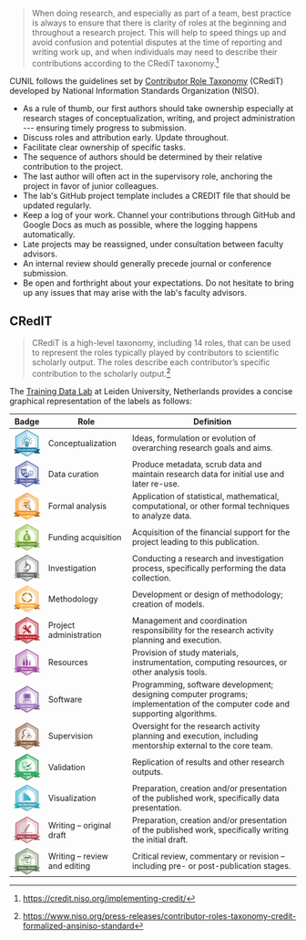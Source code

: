 > When doing research, and especially as part of a team, best practice is always to ensure that
there is clarity of roles at the beginning and throughout a research project. This will help to
speed things up and avoid confusion and potential disputes at the time of reporting and writing
work up, and when individuals may need to describe their contributions according to the CRediT
taxonomy.[^1]

[^1]: https://credit.niso.org/implementing-credit/

CUNIL follows the guidelines set by [Contributor Role Taxonomy][001] (CRediT) developed by
National Information Standards Organization (NISO).

- As a rule of thumb, our first authors should take ownership especially at research stages
of conceptualization, writing, and project administration --- ensuring timely progress to
submission.
- Discuss roles and attribution early. Update throughout.
- Facilitate clear ownership of specific tasks.
- The sequence of authors should be determined by their relative contribution to the
project.
- The last author will often act in the supervisory role, anchoring the project in favor of
junior colleagues.
- The lab's GitHub project template includes a CREDIT file that should be updated regularly.
- Keep a log of your work. Channel your contributions through GitHub and Google Docs as much as
possible, where the logging happens automatically.
- Late projects may be reassigned, under consultation between faculty advisors.
- An internal review should generally precede journal or conference submission.
- Be open and forthright about your expectations. Do not hesitate to bring up any issues that
may arise with the lab's faculty advisors.

[003]: https://web.archive.org/save/https://forrt.org/glossary/english/first_last_author_emphasis_norm/#

## CRedIT

> CRediT is a high-level taxonomy, including 14 roles, that can be used to represent the roles
typically played by contributors to scientific scholarly output. The roles describe each
contributor’s specific contribution to the scholarly output.[^3]

[^3]: https://www.niso.org/press-releases/contributor-roles-taxonomy-credit-formalized-ansiniso-standard

The [Training Data Lab][002] at Leiden University, Netherlands provides a concise graphical
representation of the labels as follows:

| **Badge** | **Role** | **Definition**
|---|---|---|
| [<img src="https://github.com/cu-nil/chnotes/blob/master/images/badges/conceptualization.png" align="center" width="60" />](conceptualization.png) | Conceptualization | Ideas, formulation or evolution of overarching research goals and aims. |
| [<img src="https://github.com/cu-nil/chnotes/blob/master/images/badges/data_curation.png" align="center" width="60" />](data_curation.png) | Data curation | Produce metadata, scrub data and maintain research data for initial use and later re-use. |
| [<img src="https://github.com/cu-nil/chnotes/blob/master/images/badges/formal_analysis.png" align="center" width="60" />](formal_analysis.png) | Formal analysis | Application of statistical, mathematical, computational, or other formal techniques to analyze data. |
| [<img src="https://github.com/cu-nil/chnotes/blob/master/images/badges/funding_acquisition.png" align="center" width="60" />](funding_acquisition.png) | Funding acquisition | Acquisition of the financial support for the project leading to this publication. |
| [<img src="https://github.com/cu-nil/chnotes/blob/master/images/badges/investigation.png" align="center" width="60" />](investigation.png) | Investigation | Conducting a research and investigation process, specifically performing the data collection. |
| [<img src="https://github.com/cu-nil/chnotes/blob/master/images/badges/methodology.png" align="center" width="60" />](methodology.png) | Methodology | Development or design of methodology; creation of models. |
| [<img src="https://github.com/cu-nil/chnotes/blob/master/images/badges/project_administration.png" align="center" width="60" />](project_administration.png) | Project administration | Management and coordination responsibility for the research activity planning and execution. |
| [<img src="https://github.com/cu-nil/chnotes/blob/master/images/badges/resources.png" align="center" width="60" />](resources.png) | Resources | Provision of study materials, instrumentation, computing resources, or other analysis tools. |
| [<img src="https://github.com/cu-nil/chnotes/blob/master/images/badges/computation.png" align="center" width="60" />](computation.png) | Software | Programming, software development; designing computer programs; implementation of the computer code and supporting algorithms. |
| [<img src="https://github.com/cu-nil/chnotes/blob/master/images/badges/supervision.png" align="center" width="60" />](supervision.png) | Supervision | Oversight for the research activity planning and execution, including mentorship external to the core team. |
| [<img src="https://github.com/cu-nil/chnotes/blob/master/images/badges/testing.png" align="center" width="60" />](testing.png) | Validation | Replication of results and other research outputs. |
| [<img src="https://github.com/cu-nil/chnotes/blob/master/images/badges/data_visualization.png" align="center" width="60" />](data_visualization.png) | Visualization | Preparation, creation and/or presentation of the published work, specifically data presentation. |
| [<img src="https://github.com/cu-nil/chnotes/blob/master/images/badges/writing_initial_draft.png" align="center" width="60" />](writing_initial_draft.png) | Writing – original draft | Preparation, creation and/or presentation of the published work, specifically writing the initial draft. |
| [<img src="https://github.com/cu-nil/chnotes/blob/master/images/badges/writing_review.png" align="center" width="60" />](writing_review.png) | Writing – review and editing | Critical review, commentary or revision – including pre- or post-publication stages. |

[001]: https://web.archive.org/web/20250503023409/https://credit.niso.org/
[002]: https://web.archive.org/save/https://training-datalab.com/en/credit/



